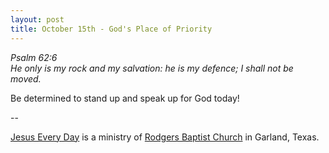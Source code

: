 ```yaml
---
layout: post
title: October 15th - God's Place of Priority
---
```


_Psalm 62:6  
He only is my rock and my salvation: he is my defence; I shall not
be moved._

Be determined to stand up and speak up for God today!

 --

<a href=http://jesuseveryday.net>Jesus Every Day</a> is a ministry of <a href=http://rodgersbaptist.net>Rodgers Baptist Church</a> in Garland, Texas.
